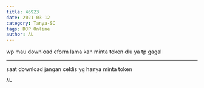 ```yaml
---
title: 46923
date: 2021-03-12
category: Tanya-SC
tags: DJP Online
author: AL
---
```


wp mau download eform lama kan minta token dlu ya tp gagal

---

saat download jangan ceklis yg hanya minta token

`AL`
